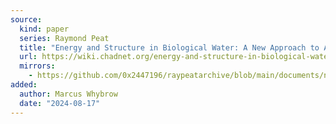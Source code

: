 ```yaml
---
source:
  kind: paper
  series: Raymond Peat
  title: "Energy and Structure in Biological Water: A New Approach to Aging, Metabolic Inefficiency and Cancer"
  url: https://wiki.chadnet.org/energy-and-structure-in-biological-water.pdf
  mirrors:
    - https://github.com/0x2447196/raypeatarchive/blob/main/documents/newsletters/energy-and-structure-in-biological-water.txt
added:
  author: Marcus Whybrow
  date: "2024-08-17"
---
```

